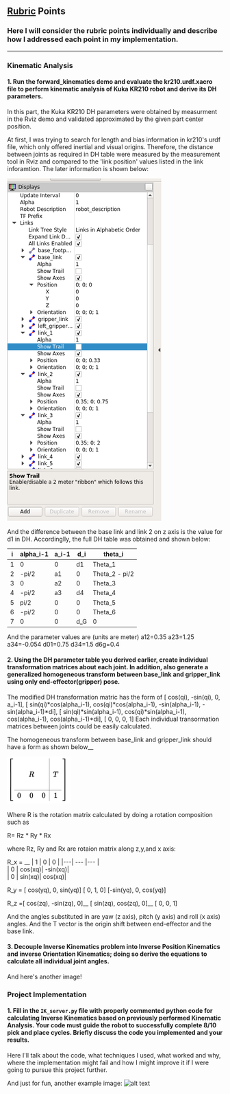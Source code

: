 

[//]: # (Image References)
[image1]: ./DH_info.PNG
[image2]: ./transform.PNG
[image3]: ./misc_images/misc3.png

## [Rubric](https://review.udacity.com/#!/rubrics/972/view) Points
### Here I will consider the rubric points individually and describe how I addressed each point in my implementation.  

---

### Kinematic Analysis
#### 1. Run the forward_kinematics demo and evaluate the kr210.urdf.xacro file to perform kinematic analysis of Kuka KR210 robot and derive its DH parameters.

In this part, the Kuka KR210 DH parameters were obtained by measurment in the Rviz demo and validated approximated by the given part center position. 

At first, I was trying to search for length and bias information in kr210's urdf file, which only offered inertial and visual origins. Therefore, the distance between joints as required in DH table were measured by the measurement tool in Rviz and compared to the 'link position' values listed in the link inforamtion. The later information is shown below:

![alt text][image1]

And the difference between the base link and link 2 on z axis is the value for d1 in DH.
Accordinglly, the full DH table was obtained and shown below:

i | alpha_i-1 | a_i-1 | d_i | theta_i
--- | --- | --- | --- | ---
1 | 0 | 0 | d1 | Theta_1
2 | -pi/2 | a1 | 0 | Theta_2 - pi/2
3 | 0 | a2 | 0 | Theta_3
4 | -pi/2 | a3 | d4 | Theta_4
5 | pi/2 | 0 | 0 | Theta_5
6 | -pi/2 | 0 | 0 | Theta_6
7 | 0 | 0 | d_G |0

And the parameter values are (units are meter)
    a12=0.35
		a23=1.25
		a34=-0.054
		d01=0.75
		d34=1.5
		d6g=0.4

#### 2. Using the DH parameter table you derived earlier, create individual transformation matrices about each joint. In addition, also generate a generalized homogeneous transform between base_link and gripper_link using only end-effector(gripper) pose.

The modified DH transformation matric has the form of 
[             cos(qi),            -sin(qi),            0,              a_i-1],
               [ sin(qi)*cos(alpha_i-1), cos(qi)*cos(alpha_i-1), -sin(alpha_i-1), -sin(alpha_i-1)*di],
               [ sin(qi)*sin(alpha_i-1), cos(qi)*sin(alpha_i-1),  cos(alpha_i-1),  cos(alpha_i-1)*di],
               [                   0,                   0,            0,               1]
Each individual transormation matrices between joints could be easily calculated. 

The homogeneous transform between base_link and gripper_link should have a form as shown below__

![alt text][image2]

Where R is the rotation matrix calculated by doing a rotation composition such as 

R= Rz * Ry * Rx

where Rz, Ry and Rx are rotaion matrix along z,y,and x axis:

R_x = __
				| 1 |            0 |      0  |
				|---| ---					 |---			 |	
				| 0	|       cos(xq)| -sin(xq)|	
 				| 0	|       sin(xq)|  cos(xq)|
	
R_y = [ cos(yq),        0,  sin(yq)]
[       0,        1,        0]
[-sin(yq),        0,  cos(yq)]
	
R_z =[ cos(zq), -sin(zq),        0]__
		[ sin(zq),  cos(zq),        0]__
		[ 0,              0,        1]
              
And the angles substituted in are yaw (z axis), pitch (y axis) and roll (x axis) angles.
And the T vector is the origin shift between end-effector and the base link.

#### 3. Decouple Inverse Kinematics problem into Inverse Position Kinematics and inverse Orientation Kinematics; doing so derive the equations to calculate all individual joint angles.

And here's another image! 



### Project Implementation

#### 1. Fill in the `IK_server.py` file with properly commented python code for calculating Inverse Kinematics based on previously performed Kinematic Analysis. Your code must guide the robot to successfully complete 8/10 pick and place cycles. Briefly discuss the code you implemented and your results. 


Here I'll talk about the code, what techniques I used, what worked and why, where the implementation might fail and how I might improve it if I were going to pursue this project further.  


And just for fun, another example image:
![alt text][image3]


